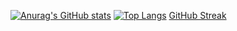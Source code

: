 [![Anurag's GitHub stats](https://github-readme-stats.vercel.app/api?username=almosyt&count_private=true&theme=radical)](https://github.com/anuraghazra/github-readme-stats)
[![Top Langs](https://github-readme-stats.vercel.app/api/top-langs/?username=almosyt)](https://github.com/anuraghazra/github-readme-stats)
[GitHub Streak](https://streak-stats.demolab.com?user=almosyt&theme=github-dark-blue&hide_border=true&date_format=j%2Fn%5B%2FY%5D)
